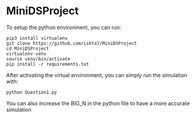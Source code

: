 # MiniDSProject

To setup the python environment, you can run:
```
pip3 install virtualenv
git clone https://github.com/ishto7/MiniDSProject
cd MiniDSProject
virtualenv venv
source venv/bin/activate
pip install -r requirements.txt
```
After activating the virtual environment, you can simply run the simulation with:
```
python Question1.py
```

You can also increase the BIG_N in the python file to have a more accurate simulation
